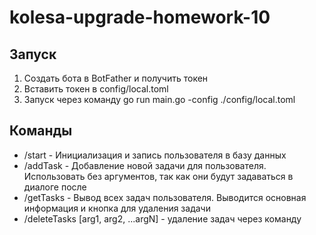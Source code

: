 # kolesa-upgrade-homework-10

## Запуск

1. Создать бота в BotFather и получить токен
2. Вставить токен в config/local.toml
3. Запуск через команду go run main.go -config ./config/local.toml

## Команды
* /start - Инициализация и запись пользователя в базу данных
* /addTask - Добавление новой задачи для пользователя. Использовать без аргументов, так как они будут задаваться в диалоге после
* /getTasks - Вывод всех задач пользователя. Выводится основная информация и кнопка для удаления задачи
* /deleteTasks [arg1, arg2, ...argN] - удаление задач через команду


